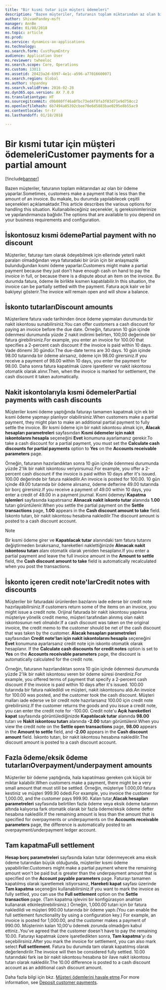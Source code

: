 ```yaml
---
title: "Bir kısmi tutar için müşteri ödemeleri"
description: "Bazen müşteriler, faturanın toplam miktarından az olan bir ödeme yaparlar. Bu makale, bu durumda yapılabilecek çeşitli seçenekleri açıklamaktadır. Kullanabileceğiniz seçenekler, iş gereksinimlerinize ve yapılandırmanıza bağlıdır."
author: ShivamPandey-msft
manager: AnnBe
ms.date: 01/08/2018
ms.topic: article
ms.prod: 
ms.service: dynamics-ax-applications
ms.technology: 
ms.search.form: CustPaymEntry
audience: Application User
ms.reviewer: twheeloc
ms.search.scope: Core, Operations
ms.custom: 13011
ms.assetid: 20423a2d-6997-4e1c-a596-a77016600071
ms.search.region: Global
ms.author: shpandey
ms.search.validFrom: 2016-02-28
ms.dyn365.ops.version: AX 7.0.0
ms.translationtype: HT
ms.sourcegitcommit: d9b080ff46a0fbc73ed4f8fa3f03d71e9d758cc2
ms.openlocfilehash: 6b7494a05392cbee70e6d5883bae0295e8b55ac9
ms.contentlocale: tr-tr
ms.lasthandoff: 01/18/2018

---
```


# <a name="customer-payments-for-a-partial-amount"></a><span data-ttu-id="e93e7-105">Bir kısmi tutar için müşteri ödemeleri</span><span class="sxs-lookup"><span data-stu-id="e93e7-105">Customer payments for a partial amount</span></span>

[!include[banner](../includes/banner.md)]


<span data-ttu-id="e93e7-106">Bazen müşteriler, faturanın toplam miktarından az olan bir ödeme yaparlar.</span><span class="sxs-lookup"><span data-stu-id="e93e7-106">Sometimes, customers make a payment that is less than the amount of an invoice.</span></span> <span data-ttu-id="e93e7-107">Bu makale, bu durumda yapılabilecek çeşitli seçenekleri açıklamaktadır.</span><span class="sxs-lookup"><span data-stu-id="e93e7-107">This article describes the various options for handling this situation.</span></span> <span data-ttu-id="e93e7-108">Kullanabileceğiniz seçenekler, iş gereksinimlerinize ve yapılandırmanıza bağlıdır.</span><span class="sxs-lookup"><span data-stu-id="e93e7-108">The options that are available to you depend on your business requirements and configuration.</span></span>

<a name="partial-payment-with-no-discount"></a><span data-ttu-id="e93e7-109">İskontosuz kısmi ödeme</span><span class="sxs-lookup"><span data-stu-id="e93e7-109">Partial payment with no discount</span></span>
--------------------------------

<span data-ttu-id="e93e7-110">Müşteriler, faturayı tam olarak ödeyebilmek için ellerinde yeterli nakit paraları olmadığından veya faturadaki bir ürün için bir anlaşmazlık bulunduğundan kısmi ödeme yaparlar.</span><span class="sxs-lookup"><span data-stu-id="e93e7-110">Customers might make a partial payment because they just don't have enough cash on hand to pay the invoice in full, or because there is a dispute about an item on the invoice.</span></span> <span data-ttu-id="e93e7-111">Bu durumda fatura, ödeme ile birlikte kısmen kapatılabilir.</span><span class="sxs-lookup"><span data-stu-id="e93e7-111">In this situation, the invoice can be partially settled with the payment.</span></span> <span data-ttu-id="e93e7-112">Fatura açık kalır ve bir bakiyeyi gösterir.</span><span class="sxs-lookup"><span data-stu-id="e93e7-112">The invoice will remain open and will show a balance.</span></span>

## <a name="discount-amounts"></a><span data-ttu-id="e93e7-113">İskonto tutarları</span><span class="sxs-lookup"><span data-stu-id="e93e7-113">Discount amounts</span></span>
<span data-ttu-id="e93e7-114">Müşterilere fatura vade tarihinden önce ödeme yapmaları durumunda bir nakit iskontosu sunabilirsiniz.</span><span class="sxs-lookup"><span data-stu-id="e93e7-114">You can offer customers a cash discount for paying an invoice before the due date.</span></span> <span data-ttu-id="e93e7-115">Örneğin, faturanın 10 gün içinde ödenmesi durumunda yüzde 2 nakit indirimi belirten, 100,00 değerinde bir fatura girebilirsiniz.</span><span class="sxs-lookup"><span data-stu-id="e93e7-115">For example, you enter an invoice for 100.00 that specifies a 2-percent cash discount if the invoice is paid within 10 days.</span></span> <span data-ttu-id="e93e7-116">Vade dönemi 30 gündür.</span><span class="sxs-lookup"><span data-stu-id="e93e7-116">The due-date terms are 30 days.</span></span> <span data-ttu-id="e93e7-117">10 gün içinde 98.00 tutarında bir ödeme alırsanız, ödeme için 98.00 girersiniz.</span><span class="sxs-lookup"><span data-stu-id="e93e7-117">If you receive a payment of 98.00 within 10 days, you enter the payment for 98.00.</span></span> <span data-ttu-id="e93e7-118">Daha sonra fatura kapatılmak üzere işaretlenir ve nakit iskontosu otomatik olarak alınır.</span><span class="sxs-lookup"><span data-stu-id="e93e7-118">Then, when the invoice is marked for settlement, the cash discount it taken automatically.</span></span>

## <a name="partial-payments-with-cash-discounts"></a><span data-ttu-id="e93e7-119">Nakit iskontolarıyla kısmi ödemeler</span><span class="sxs-lookup"><span data-stu-id="e93e7-119">Partial payments with cash discounts</span></span>
<span data-ttu-id="e93e7-120">Müşteriler kısmi ödeme yaptığında faturayı tamamen kapatmak için ek bir kısmi ödeme yapmayı planlıyor olabilirsiniz.</span><span class="sxs-lookup"><span data-stu-id="e93e7-120">When customers make a partial payment, they might plan to make an additional partial payment to fully settle the invoice.</span></span> <span data-ttu-id="e93e7-121">Bir kısmi ödeme için bir nakit iskontosu almak için, **Alacak hesapları parametreleri** sayfasından **Kısmi ödemeler için nakit iskontolarını hesapla** seçeneğini **Evet** konumuna ayarlamanız gerekir.</span><span class="sxs-lookup"><span data-stu-id="e93e7-121">To take a cash discount for a partial payment, you must set the **Calculate cash discounts for partial payments** option to **Yes** on the **Accounts receivable parameters** page.</span></span> 

<span data-ttu-id="e93e7-122">Örneğin, faturanın hazırlandıktan sonra 10 gün içinde ödenmesi durumunda yüzde 2'lik bir nakit iskontosu veriyorsunuz.</span><span class="sxs-lookup"><span data-stu-id="e93e7-122">For example, you offer a 2-percent cash discount if the invoice is paid within 10 days after it's issued.</span></span> <span data-ttu-id="e93e7-123">100.00 değerinde bir fatura nakledilir.</span><span class="sxs-lookup"><span data-stu-id="e93e7-123">An invoice is posted for 100.00.</span></span> <span data-ttu-id="e93e7-124">10 gün içinde 49.00 tutarında bir ödeme alırsanız, ödeme defterine 49.00 tutarında bir borç girersiniz.</span><span class="sxs-lookup"><span data-stu-id="e93e7-124">If you receive a payment of 49.00 within 10 days, you enter a credit of 49.00 in a payment journal.</span></span> <span data-ttu-id="e93e7-125">Kısmi ödemeyi **Kapatma işlemleri** sayfasında kapatırsanız **Alınacak nakit iskonto tutar** alanında **1.00** tutarı görüntülenir.</span><span class="sxs-lookup"><span data-stu-id="e93e7-125">When you settle the partial payment on the **Settle transactions** page, **1.00** appears in the **Cash discount amount to take** field.</span></span> <span data-ttu-id="e93e7-126">İskonto tutarı, bir nakit iskontosu hesabına nakledilir.</span><span class="sxs-lookup"><span data-stu-id="e93e7-126">The discount amount is posted to a cash discount account.</span></span> 

> [!NOTE] 
> <span data-ttu-id="e93e7-127">Bir kısmi ödeme girer ve **Kapatılacak tutar** alanındaki tam fatura tutarını değiştirmeden bırakırsanız, hareketleri naklettiğinizde **Alınacak nakit iskontosu tutarı** alanı otomatik olarak yeniden hesaplanır.</span><span class="sxs-lookup"><span data-stu-id="e93e7-127">If you enter a partial payment and leave the full invoice amount in the **Amount to settle** field, the **Cash discount amount to take** field is automatically recalculated when you post the transactions.</span></span>

## <a name="credit-notes-with-discounts"></a><span data-ttu-id="e93e7-128">İskonto içeren credit note'lar</span><span class="sxs-lookup"><span data-stu-id="e93e7-128">Credit notes with discounts</span></span>
<span data-ttu-id="e93e7-129">Müşteriler bir faturadaki ürünlerden bazılarını iade ederse bir credit note hazırlayabilirsiniz.</span><span class="sxs-lookup"><span data-stu-id="e93e7-129">If customers return some of the items on an invoice, you might issue a credit note.</span></span> <span data-ttu-id="e93e7-130">Orijinal faturada bir nakit iskontosu yapılırsa müşteriye yönelik credit memo, müşteri tarafından alınmış olan nakit iskontosunun neti olmalıdır.</span><span class="sxs-lookup"><span data-stu-id="e93e7-130">If a cash discount was taken on the original invoice, the credit memo to the customer should be net of the cash discount that was taken by the customer.</span></span> <span data-ttu-id="e93e7-131">**Alacak hesapları parametreleri** sayfasından **Credit note'ları için nakit iskontolarını hesapla** seçeneğini **Evet** konumuna ayarlarsanız credit note için iskonto otomatik olarak hesaplanır. </span><span class="sxs-lookup"><span data-stu-id="e93e7-131">If the **Calculate cash discounts for credit notes** option is set to **Yes** on the **Accounts receivable parameters** page, the discount is automatically calculated for the credit note.</span></span> 

<span data-ttu-id="e93e7-132">Örneğin, faturanın hazırlandıktan sonra 10 gün içinde ödenmesi durumunda yüzde 2'lik bir nakit iskontosu veren bir ödeme süresi önerdiniz.</span><span class="sxs-lookup"><span data-stu-id="e93e7-132">For example, you offered terms of payment that specify a 2-percent cash discount if the invoice is paid within 10 days after it's issued.</span></span> <span data-ttu-id="e93e7-133">100.00 tutarında bir fatura nakledildi ve müşteri, nakit iskontosunu aldı.</span><span class="sxs-lookup"><span data-stu-id="e93e7-133">An invoice for 100.00 was posted, and the customer took the cash discount.</span></span> <span data-ttu-id="e93e7-134">Müşteri malları iade ederse ve bir credit note hazırlarsanız 100.00 için credit note girebilirsiniz.</span><span class="sxs-lookup"><span data-stu-id="e93e7-134">If the customer returns the goods and you issue a credit note, you can enter the credit note for -100.00.</span></span> <span data-ttu-id="e93e7-135">Credit note'u **Açık hareketleri kapat** sayfasında görüntülediğinizde **Kapatılacak tutar** alanında **98.00** tutarı ve **Nakit iskontosu tutarı** alanında **-2.00** tutarı görüntülenir.</span><span class="sxs-lookup"><span data-stu-id="e93e7-135">When you view the credit note on the **Settle open transactions** page, **98.00** appears in the **Amount to settle** field, and **-2.00** appears in the **Cash discount amount** field.</span></span> <span data-ttu-id="e93e7-136">İskonto tutarı, bir nakit iskontosu hesabına nakledilir.</span><span class="sxs-lookup"><span data-stu-id="e93e7-136">The discount amount is posted to a cash discount account.</span></span>

## <a name="overpaymentunderpayment-amounts"></a><span data-ttu-id="e93e7-137">Fazla ödeme/eksik ödeme tutarları</span><span class="sxs-lookup"><span data-stu-id="e93e7-137">Overpayment/underpayment amounts</span></span>
<span data-ttu-id="e93e7-138">Müşteriler bir ödeme yaptığında, hala kapatılması gereken çok küçük bir miktar kalabilir.</span><span class="sxs-lookup"><span data-stu-id="e93e7-138">When customers make a payment, there might be a very small amount that must still be settled.</span></span> <span data-ttu-id="e93e7-139">Örneğin, müşteriye 1.000,00 fatura kestiniz ve müşteri 999.90 ödedi.</span><span class="sxs-lookup"><span data-stu-id="e93e7-139">For example, you invoice the customer for 1,000.00, and the customer pays 999.90.</span></span> <span data-ttu-id="e93e7-140">Kalan tutar,**Alacak hesapları parametreleri** sayfasında belirtilen fazla ödeme veya eksik ödeme tutarının altında kalıyorsa fark otomatik olarak bir fazla ödeme/eksik ödeme defter hesabına nakledilir.</span><span class="sxs-lookup"><span data-stu-id="e93e7-140">If the remaining amount is less than the amount that is specified for overpayments or underpayments on the **Accounts receivable parameters** page, the difference is automatically posted to an overpayment/underpayment ledger account.</span></span>

## <a name="full-settlement"></a><span data-ttu-id="e93e7-141">Tam kapatma</span><span class="sxs-lookup"><span data-stu-id="e93e7-141">Full settlement</span></span>
<span data-ttu-id="e93e7-142">**Hesap borç parametreleri** sayfasında kalan tutar ödenmeyecek ama eksik ödeme tutarından büyük olduğunda, müşteriler kısmi ödeme yapabiliriler.</span><span class="sxs-lookup"><span data-stu-id="e93e7-142">Customers might make a partial payment where the remaining amount won't be paid but is greater than the underpayment amount that is specified on the **Account payable parameters** page.</span></span> <span data-ttu-id="e93e7-143">Faturayı tamamen kapatılmış olarak işaretlemek istiyorsanız, **Hareketi kapat** sayfası üzerinde **Tam kapatma** seçeneğini kullanabilirsiniz.</span><span class="sxs-lookup"><span data-stu-id="e93e7-143">If you want to mark the invoice as fully settled, you can use the **Full settlement** option on the **Settle transaction** page.</span></span> <span data-ttu-id="e93e7-144">(Tam kapatma işlevini bir konfigürasyon anahtarı kullanarak etkinleştirebilirsiniz.) Örneğin, 1,000.00 tutarı için bir fatura nakledildi ve müşteri 990.00 tutarında bir ödeme yaptı.</span><span class="sxs-lookup"><span data-stu-id="e93e7-144">(You can enable the full settlement functionality by using a configuration key.) For example, an invoice is posted for 1,000.00, and the customer makes a payment of 990.00.</span></span> <span data-ttu-id="e93e7-145">Müşterinin kalan 10,00'u ödemek zorunda olmadığını kabul ettiniz..</span><span class="sxs-lookup"><span data-stu-id="e93e7-145">You've agreed that the customer doesn't have to pay the remaining 10.00.</span></span> <span data-ttu-id="e93e7-146">Faturayı kapatmak üzere işaretledikten sonra, **Tam kapatma**'yı da seçebilirsiniz.</span><span class="sxs-lookup"><span data-stu-id="e93e7-146">After you mark the invoice for settlement, you can also mark select **Full settlement**.</span></span> <span data-ttu-id="e93e7-147">Fatura bu durumda tam olarak kapatılmış olarak değerlendirilir.</span><span class="sxs-lookup"><span data-stu-id="e93e7-147">The invoice will then be considered fully settled.</span></span> <span data-ttu-id="e93e7-148">10.00 tutarındaki fark ise bir nakit iskontosu hesabına bir ilave nakit iskontosu tutarı olarak nakledilir.</span><span class="sxs-lookup"><span data-stu-id="e93e7-148">The 10.00 difference is posted to a cash discount account as an additional cash discount amount.</span></span>


<span data-ttu-id="e93e7-149">Daha fazla bilgi için bkz. [Müşteri ödemlerini havale etme](tasks/deposit-customer-payments.md).</span><span class="sxs-lookup"><span data-stu-id="e93e7-149">For more information, see [Deposit customer payments](tasks/deposit-customer-payments.md).</span></span>

